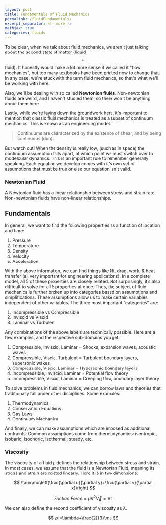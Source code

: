 ```yaml
---
layout: post
title: Fundamentals of Fluid Mechanics
permalink: /fluidFundamentals/
excerpt_separator: <!--more-->
mathjax: true
categories: fluids
---
```


To be clear, when we talk about fluid mechanics, we aren't just talking about the second state of matter (liquid $$\subset$$ fluid). It honestly would make a lot more sense if we called it "flow mechanics", but too many textbooks have been printed now to change that. In any case, we're stuck with the term fluid mechanics, so that's what we'll be working with here.

<!--more-->

Also, we'll be dealing with so called **Newtonion fluids**. Non-newtonian fluids are weird, and I haven't studied them, so there won't be anything about them here.

Lastly, while we're laying down the groundwork here, it's important to mention that classic fluid mechanics is treated as a subset of continuum mechanics. This is known as an engineering model. 

> Continuums are characterized by the existence of shear, and by being continuous (duh). 

But watch out! When the density is really low, (such as in space) the continuum assumption falls apart, at which point we must switch over to modelcular dynamics. This is an important rule to remember generally speaking. Each equation we develop comes with it's own set of assumptions that must be true or else our equation isn't valid. 

### Newtonian Fluid

A Newtonian fluid has a linear relationship between stress and strain rate. Non-newtonian fluids have non-linear relationships. 

## Fundamentals

In general, we want to find the following properties as a function of location and time:

1.	Pressure
2.	Temperature
3.	Density
4.	Velocity
5.	Acceleration

With the above information, we can find things like lift, drag, work, & heat transfer (all very important for engineering applications). In a complete model, all 5 of these properties are closely related. Not surprisingly, it’s also difficult to solve for all 5 properties at once. Thus, the subject of fluid mechanics is further broken up into categories based on assumptions and simplifications. These assumptions allow us to make certain variables independent of other variables. The three most important “categories” are:

1.	Incompressible vs Compressible
2.	Inviscid vs Viscid
3.	Laminar vs Turbulent

Any combinations of the above labels are technically possible. Here are a few examples, and the respective sub-domains you get:

1.	Compressible, Inviscid, Laminar = Shocks, expansion waves, acoustic waves
2.	Compressible, Viscid, Turbulent = Turbulent boundary layers, supersonic wakes
3.	Compressible, Viscid, Laminar = Hypersonic boundary layers
4.	Incompressible, Inviscid, Laminar = Potential flow theory
5.	Incompressible, Viscid, Laminar = Creeping flow, boundary layer theory

To solve problems in fluid mechanics, we can borrow laws and theories that traditionally fall under other disciplines. Some examples:

1.	Thermodynamics
2.	Conservation Equations
3.	Gas Laws
4.	Continuum Mechanics

And finally, we can make assumptions which are imposed as additional contraints. Common assumptions come from thermodynamics: isentropic, isobaric, isochoric, isothermal, steady, etc.

### Viscosity

The viscosity of a fluid $\mu$ defines the relationship between stress and strain. In most cases, we assume that the fluid is a Newtonian Fluid, meaning its stress and strain are related linearly. Here it is in two dimensions:

$$
\tau=\mu\left(\frac{\partial u}{\partial y}+\frac{\partial v}{\partial x}\right)
$$

$$
Friction\ Force=\mu\nabla^2\vec{V}=\nabla\tau
$$

We can also define the second coefficient of viscosity as λ.

$$
\xi=\lambda+\frac{2}{3}\mu
$$
